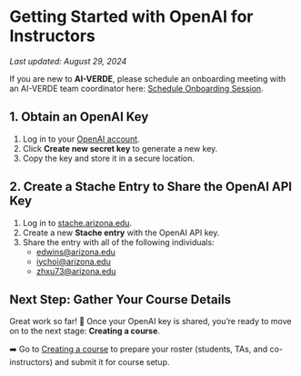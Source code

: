 # Getting Started with OpenAI for Instructors
_Last updated: August 29, 2024_

If you are new to **AI-VERDE**, please schedule an onboarding meeting with an AI-VERDE team coordinator here: [Schedule Onboarding Session](https://outlook.office365.com/book/CyVerseAIVERDEOnboardingConsultation@emailarizona.onmicrosoft.com/?ae=true&login_hint&ismsaljsauthenabled=true).


## 1. Obtain an OpenAI Key
1. Log in to your [OpenAI account](https://platform.openai.com/api-keys).  
2. Click **Create new secret key** to generate a new key.  
3. Copy the key and store it in a secure location.  


## 2. Create a Stache Entry to Share the OpenAI API Key
1. Log in to [stache.arizona.edu](https://stache.arizona.edu).  
2. Create a new **Stache entry** with the OpenAI API key.  
3. Share the entry with all of the following individuals:  
   - edwins@arizona.edu  
   - iychoi@arizona.edu  
   - zhxu73@arizona.edu  

## Next Step: Gather Your Course Details  

Great work so far! 🎯 Once your OpenAI key is shared, you’re ready to move on to the next stage: **Creating a course**.  

➡️ Go to [Creating a course](docs/instructors/creating-a-course.md) to prepare your roster (students, TAs, and co-instructors) and submit it for course setup.  